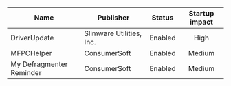 | Name | Publisher | Status | Startup impact |
|-|-|:-:|:-:|
| DriverUpdate | Slimware Utilities, Inc. | Enabled | High |
| MFPCHelper | ConsumerSoft | Enabled | Medium |
| My Defragmenter Reminder | ConsumerSoft | Enabled | Medium |
